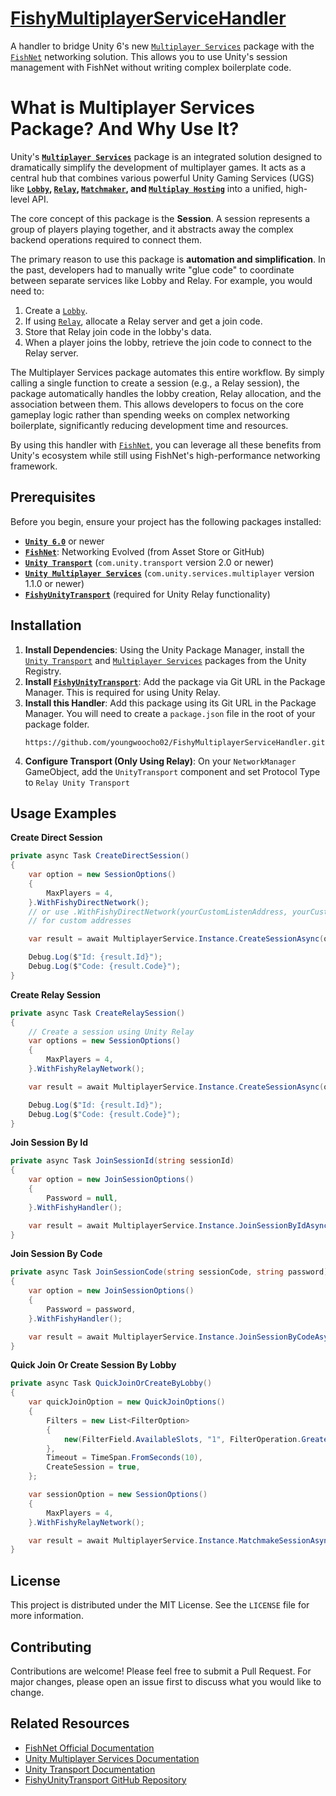 # [FishyMultiplayerServiceHandler](https://github.com/youngwoocho02/FishyMultiplayerServiceHandler)

A handler to bridge Unity 6's new [`Multiplayer Services`](https://docs.unity.com/ugs/en-us/manual/mps-sdk/manual) package with the [`FishNet`](https://fish-networking.gitbook.io/docs) networking solution. This allows you to use Unity's session management with FishNet without writing complex boilerplate code.

# What is Multiplayer Services Package? And Why Use It?

Unity's **[`Multiplayer Services`](https://docs.unity.com/ugs/en-us/manual/mps-sdk/manual)** package is an integrated solution designed to dramatically simplify the development of multiplayer games. It acts as a central hub that combines various powerful Unity Gaming Services (UGS) like **[`Lobby`](https://docs.unity.com/ugs/manual/lobby/manual/get-started), [`Relay`](https://docs.unity.com/ugs/manual/relay/manual/get-started), [`Matchmaker`](https://docs.unity.com/ugs/manual/matchmaker/manual/get-started), and [`Multiplay Hosting`](https://docs.unity.com/ugs/manual/game-server-hosting/manual/welcome-to-multiplay)** into a unified, high-level API.

The core concept of this package is the **Session**. A session represents a group of players playing together, and it abstracts away the complex backend operations required to connect them.

The primary reason to use this package is **automation and simplification**. In the past, developers had to manually write "glue code" to coordinate between separate services like Lobby and Relay. For example, you would need to:
1. Create a [`Lobby`](https://docs.unity.com/ugs/manual/lobby/manual/get-started).
2. If using [`Relay`](https://docs.unity.com/ugs/manual/relay/manual/get-started), allocate a Relay server and get a join code.
3. Store that Relay join code in the lobby's data.
4. When a player joins the lobby, retrieve the join code to connect to the Relay server.

The Multiplayer Services package automates this entire workflow. By simply calling a single function to create a session (e.g., a Relay session), the package automatically handles the lobby creation, Relay allocation, and the association between them. This allows developers to focus on the core gameplay logic rather than spending weeks on complex networking boilerplate, significantly reducing development time and resources.

By using this handler with [`FishNet`](https://fish-networking.gitbook.io/docs), you can leverage all these benefits from Unity's ecosystem while still using FishNet's high-performance networking framework.

## Prerequisites

Before you begin, ensure your project has the following packages installed:

*   **[`Unity 6.0`](https://docs.unity3d.com/6000.0/Documentation/Manual/index.html)** or newer
*   **[`FishNet`](https://fish-networking.gitbook.io/docs)**: Networking Evolved (from Asset Store or GitHub)
*   **[`Unity Transport`](https://docs-multiplayer.unity3d.com/transport/current/about/)** (`com.unity.transport` version 2.0 or newer)
*   **[`Unity Multiplayer Services`](https://docs.unity.com/ugs/en-us/manual/mps-sdk/manual)** (`com.unity.services.multiplayer` version 1.1.0 or newer)
*   **[`FishyUnityTransport`](https://github.com/ooonush/FishyUnityTransport)** (required for Unity Relay functionality)

## Installation

1.  **Install Dependencies**: Using the Unity Package Manager, install the [`Unity Transport`](https://docs-multiplayer.unity3d.com/transport/current/about/) and [`Multiplayer Services`](https://docs.unity.com/ugs/en-us/manual/mps-sdk/manual) packages from the Unity Registry.
2.  **Install [`FishyUnityTransport`](https://github.com/ooonush/FishyUnityTransport)**: Add the package via Git URL in the Package Manager. This is required for using Unity Relay.
3.  **Install this Handler**: Add this package using its Git URL in the Package Manager. You will need to create a `package.json` file in the root of your package folder.
    ```
    https://github.com/youngwoocho02/FishyMultiplayerServiceHandler.git
    ```
4.  **Configure Transport (Only Using Relay)**: On your `NetworkManager` GameObject, add the `UnityTransport` component and set Protocol Type to `Relay Unity Transport`

## Usage Examples

**Create Direct Session**
```csharp
private async Task CreateDirectSession()
{
    var option = new SessionOptions()
    {
        MaxPlayers = 4,
    }.WithFishyDirectNetwork();
    // or use .WithFishyDirectNetwork(yourCustomListenAddress, yourCustomPublishAddress, yourCustomPort);
    // for custom addresses

    var result = await MultiplayerService.Instance.CreateSessionAsync(option);

    Debug.Log($"Id: {result.Id}");
    Debug.Log($"Code: {result.Code}");
}
```

**Create Relay Session**
```csharp
private async Task CreateRelaySession()
{
    // Create a session using Unity Relay
    var options = new SessionOptions()
    {
        MaxPlayers = 4,
    }.WithFishyRelayNetwork();

    var result = await MultiplayerService.Instance.CreateSessionAsync(options);

    Debug.Log($"Id: {result.Id}");
    Debug.Log($"Code: {result.Code}");
}
```

**Join Session By Id**
```csharp
private async Task JoinSessionId(string sessionId)
{
    var option = new JoinSessionOptions()
    {
        Password = null,
    }.WithFishyHandler();

    var result = await MultiplayerService.Instance.JoinSessionByIdAsync(sessionId, option);
}
```

**Join Session By Code**
```csharp
private async Task JoinSessionCode(string sessionCode, string password)
{
    var option = new JoinSessionOptions()
    {
        Password = password,
    }.WithFishyHandler();

    var result = await MultiplayerService.Instance.JoinSessionByCodeAsync(sessionCode, option);
}
```

**Quick Join Or Create Session By Lobby**
```csharp
private async Task QuickJoinOrCreateByLobby()
{
    var quickJoinOption = new QuickJoinOptions()
    {
        Filters = new List<FilterOption>
        {
            new(FilterField.AvailableSlots, "1", FilterOperation.GreaterOrEqual),
        },
        Timeout = TimeSpan.FromSeconds(10),
        CreateSession = true,
    };

    var sessionOption = new SessionOptions()
    {
        MaxPlayers = 4,
    }.WithFishyRelayNetwork();

    var result = await MultiplayerService.Instance.MatchmakeSessionAsync(quickJoinOption, sessionOption);
}
```

## License

This project is distributed under the MIT License. See the `LICENSE` file for more information.

## Contributing

Contributions are welcome! Please feel free to submit a Pull Request. For major changes, please open an issue first to discuss what you would like to change.

## Related Resources

*   [FishNet Official Documentation](https://fish-networking.gitbook.io/docs)
*   [Unity Multiplayer Services Documentation](https://docs.unity.com/ugs/en-us/manual/mps-sdk/manual)
*   [Unity Transport Documentation](https://docs-multiplayer.unity3d.com/transport/current/about/)
*   [FishyUnityTransport GitHub Repository](https://github.com/ooonush/FishyUnityTransport)
